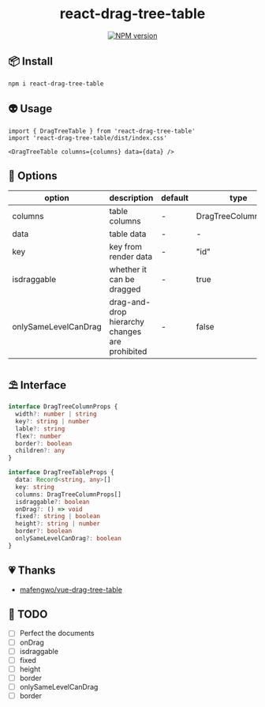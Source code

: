 # <center>react-drag-tree-table</center>

<center>

   [![NPM version](https://img.shields.io/npm/v/react-drag-tree-table?color=a1b858&label=)](https://www.npmjs.com/package/react-drag-tree-table)
   
</center>

## 📦 Install

```
npm i react-drag-tree-table
```

## 👽 Usage

```tsx
import { DragTreeTable } from 'react-drag-tree-table'
import 'react-drag-tree-table/dist/index.css'

<DragTreeTable columns={columns} data={data} />
```

## 📁 Options

|  option   | description  | default | type |
|  ----  | ----  | ----  | ----  |
| columns  | table columns | - | DragTreeColumnProps |
| data  | table data | - | - |
| key  | key from render data | - | "id" |
| isdraggable  | whether it can be dragged | - | true |
| onlySameLevelCanDrag  | drag-and-drop hierarchy changes are  prohibited | - | false |


## ⛱ Interface

```ts
interface DragTreeColumnProps {
  width?: number | string
  key?: string | number
  lable?: string
  flex?: number
  border?: boolean
  children?: any
}

interface DragTreeTableProps {
  data: Record<string, any>[]
  key: string
  columns: DragTreeColumnProps[]
  isdraggable?: boolean
  onDrag?: () => void
  fixed?: string | boolean
  height?: string | number
  border?: boolean
  onlySameLevelCanDrag?: boolean
}
```

## 💗 Thanks

- [mafengwo/vue-drag-tree-table](https://github.com/mafengwo/vue-drag-tree-table)

## 📄 TODO
- [ ] Perfect the documents
- [ ] onDrag
- [ ] isdraggable
- [ ] fixed
- [ ] height
- [ ] border
- [ ] onlySameLevelCanDrag
- [ ] border
